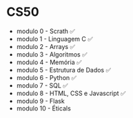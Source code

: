 # CS50
- modulo 0 - Scrath ✅
- modulo 1 - Linguagem C ✅
- modulo 2 - Arrays ✅
- modulo 3 - Algoritmos ✅
- modulo 4 - Memória ✅
- modulo 5 - Estrutura de Dados ✅
- modulo 6 - Python ✅
- modulo 7 - SQL ✅
- modulo 8 - HTML, CSS e Javascript ✅
- modulo 9 - Flask
- modulo 10 - Éticals


